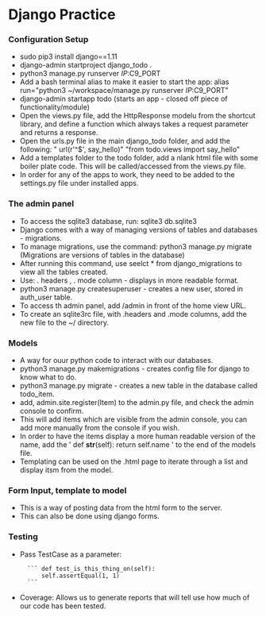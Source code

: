 # Django Practice

### Configuration Setup

* sudo pip3 install django==1.11
* django-admin startproject django_todo .
* python3 manage.py runserver $IP:$C9_PORT
* Add a bash terminal alias to make it easier to start the app: alias run="python3 ~/workspace/manage.py runserver $IP:$C9_PORT"
* django-admin startapp todo (starts an app - closed off piece of functionality/module)
* Open the views.py file, add the HttpResponse modelu from the shortcut library, and define a function which always takes a request parameter and returns a response. 
* Open the urls.py file in the main django_todo folder, and add the following: " url(r'^$', say_hello)" "from todo.views import say_hello"
* Add a templates folder to the todo folder, add a nlank html file with some boiler plate code. This will be called/accessed from the views.py file. 
* In order for any of the apps to work, they need to be added to the settings.py file under installed apps. 

### The admin panel

* To access the sqlite3 database, run: sqlite3 db.sqlite3
* Django comes with a way of managing versions of tables and databases - migrations. 
* To manage migrations, use the command: python3 manage.py migrate (Migrations are versions of tables in the database)
* After running this command, use seelct * from django_migrations to view all the tables created. 
* Use: . headers , . mode column - displays in more readable format. 
* python3 manage.py createsuperuser - creates a new user, stored in auth_user table. 
* To access th admin panel, add /admin in front of the home view URL. 
* To create an sqlite3rc file, with .headers and .mode columns, add the new file to the ~/ directory. 

### Models

* A way for ouur python code to interact with our databases. 
* python3 manage.py makemigrations - creates config file for django to know what to do. 
* python3 manage.py migrate - creates a new table in the database called todo_item. 
* add, admin.site.register(Item) to the admin.py file, and check the admin console to confirm. 
* This will add items which are visible from the admin console, you can add more manually from the console if you wish. 
* In order to have the items display a more human readable version of the name, add the ' def __str__(self): return self.name ' to the end of the models file. 
* Templating can be used on the .html page to iterate through a list and display itsm from the model. 

### Form Input, template to model

* This is a way of posting data from the html form to the server. 
* This can also be done using django forms.

### Testing

* Pass TestCase as a parameter: 

        ``` def test_is_this_thing_on(self):
            self.assertEqual(1, 1) 
        ```

* Coverage: Allows us to generate reports that will tell use how much of our code has been tested. 


